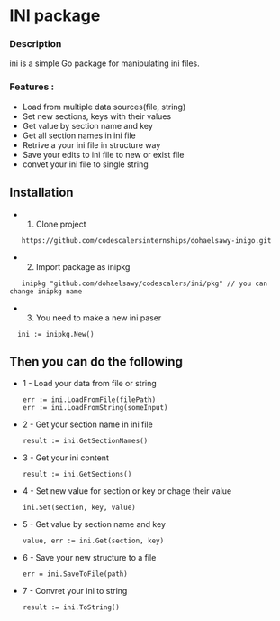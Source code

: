 # INI package 
### Description
ini is a simple Go package for manipulating ini files.
### Features :
- Load from multiple data sources(file, string)
- Set new sections, keys with their values
- Get value by section name and key
- Get all section names in ini file
- Retrive a your ini file in structure way
- Save your edits to ini file to new or exist file
- convet your ini file to single string

## Installation 
 - 1. Clone project
```
   https://github.com/codescalersinternships/dohaelsawy-inigo.git
```
- 2. Import package as inipkg
```
   inipkg "github.com/dohaelsawy/codescalers/ini/pkg" // you can change inipkg name
```
- 3. You need to make a new ini paser
 ```
   ini := inipkg.New()
```
## Then you can do the following
- 1 - Load your data from file or string
  ```
  err := ini.LoadFromFile(filePath)
  err := ini.LoadFromString(someInput)
- 2 - Get your section name in ini file
  ```
  result := ini.GetSectionNames()
   ```
- 3 - Get your ini content
  ```
  result := ini.GetSections()
  ```
- 4 - Set new value for section or key or chage their value
  ```
  ini.Set(section, key, value)
  ```
- 5 - Get value by section name and key
  ```
  value, err := ini.Get(section, key)
  ```
- 6 - Save your new structure to a file
  ```
  err = ini.SaveToFile(path)
  ```
- 7 - Convret your ini to string
  ```
  result := ini.ToString()
  ```
  
       


